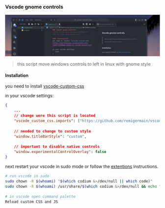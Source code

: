 ### Vscode gnome controls

![preview](./preview.png)
> this script move windows controls to left in linux with gnome style

#### Installation
you need to install [vscode-custom-css](https://marketplace.visualstudio.com/items?itemName=be5invis.vscode-custom-css)

in your vscode settings:
```json
{
    ...
    // change were this script is located
    "vscode_custom_css.imports": ["https://github.com/remigermain/vscode-controls-linux/blob/main/script.js"],

    // needed to change to custom style
    "window.titleBarStyle": "custom",

    // important to disable native controls 
    "window.experimentalControlOverlay": false
}
```

next restart your vscode in sudo mode or follow the [extentions](https://marketplace.visualstudio.com/items?itemName=be5invis.vscode-custom-css) instructions.

```sh
# run vscode in sudo
sudo chown -R $(whoami) "$(which codium &>/dev/null || which code)"
sudo chown -R $(whoami) /usr/share/$(which codium &>/dev/null && echo "codium" || echo "code")

# in vscode open command palette
Reload custom CSS and JS
```
